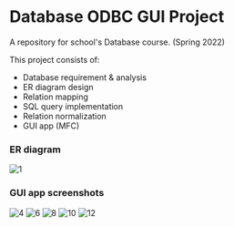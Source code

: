 # Database ODBC GUI Project
A repository for school's Database course. (Spring 2022)

This project consists of:
- Database requirement & analysis
- ER diagram design
- Relation mapping
- SQL query implementation
- Relation normalization
- GUI app (MFC)

### ER diagram

![1](https://user-images.githubusercontent.com/48195650/187032835-76b8ec02-c5f4-4310-b755-0c0a0fc7341d.png)

### GUI app screenshots

![4](https://user-images.githubusercontent.com/48195650/187032849-950163af-a16a-4312-bfc2-b7f755a742cf.png)
![6](https://user-images.githubusercontent.com/48195650/187032850-c8b9140d-f5c4-4eaa-900f-68a4b94edf46.png)
![8](https://user-images.githubusercontent.com/48195650/187032852-23b670bd-34b6-4080-8f70-bc6db9c2aa07.png)
![10](https://user-images.githubusercontent.com/48195650/187032854-d1c4404c-ecc8-469c-af48-96638d35171a.png)
![12](https://user-images.githubusercontent.com/48195650/187032857-38e2f25b-7582-42d3-8470-d2f05431d6c5.png)
